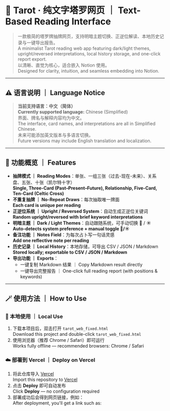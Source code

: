 
# 🌙 Tarot · 纯文字塔罗网页 ｜ Text-Based Reading Interface

> 一款极简的塔罗牌抽牌网页，支持明暗主题切换、正逆位解读、本地历史记录与一键导出报告。  
> A minimalist Tarot reading web app featuring dark/light themes, upright/reversed interpretations, local history storage, and one-click report export.  
> 以清晰、直觉为核心，适合嵌入 Notion 使用。  
> Designed for clarity, intuition, and seamless embedding into Notion.

---

## ⚠️ 语言说明 ｜ Language Notice
> **当前支持语言：中文（简体）**  
> **Currently supported language:** Chinese (Simplified)  
> 界面、牌名与解释内容均为中文。  
> The interface, card names, and interpretations are all in Simplified Chinese.  
> 未来可能添加英文版本与多语言切换。  
> Future versions may include English translation and localization.

---

## 🧩 功能概览 ｜ Features
- **抽牌模式 ｜ Reading Modes**：单张、一组三张（过去-现在-未来）、关系盘、五张、十张（凯尔特十字）  
  **Single, Three-Card (Past–Present–Future), Relationship, Five-Card, Ten-Card (Celtic Cross)**  
- **不重复抽牌 ｜ No-Repeat Draws**：每次抽取唯一牌面  
  **Each card is unique per reading**  
- **正逆位系统 ｜ Upright / Reversed System**：自动生成正逆位关键词  
  **Random upright/reversed with brief keyword interpretations**  
- **明暗主题 ｜ Dark / Light Themes**：自动跟随系统，可手动切换 🌙 / ☀️  
  **Auto-detects system preference + manual toggle 🌙/☀️**  
- **备注功能 ｜ Notes Field**：为每次占卜写一句话灵感  
  **Add one reflective note per reading**  
- **历史记录 ｜ Local History**：本地存储，可导出 CSV / JSON / Markdown  
  **Stored locally; exportable to CSV / JSON / Markdown**  
- **导出功能 ｜ Exports**：  
  - 一键复制 Markdown 结果 ｜ Copy Markdown result directly  
  - 一键导出完整报告 ｜ One-click full reading report (with positions & keywords)

---

## 🪄 使用方法 ｜ How to Use

### 📁 本地使用 ｜ Local Use
1. 下载本项目后，双击打开 `tarot_web_fixed.html`  
   Download this project and double-click `tarot_web_fixed.html`  
2. 使用浏览器（推荐 Chrome / Safari）即可运行  
   Works fully offline — recommended browsers: Chrome / Safari  

### ☁️ 部署到 Vercel ｜ Deploy on Vercel
1. 将此仓库导入 [Vercel](https://vercel.com)  
   Import this repository to [Vercel](https://vercel.com)  
2. 点击 **Deploy** 即可自动发布  
   Click **Deploy** — no configuration required  
3. 部署成功后会得到网页链接，例如：  
   After deployment, you'll get a link such as:  
